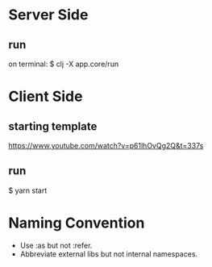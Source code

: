 # Server Side
## run
on terminal:
$ clj -X app.core/run


# Client Side
## starting template
https://www.youtube.com/watch?v=p61lhOvQg2Q&t=337s
## run
$ yarn start


# Naming Convention
* Use :as but not :refer.
* Abbreviate external libs but not internal namespaces.
